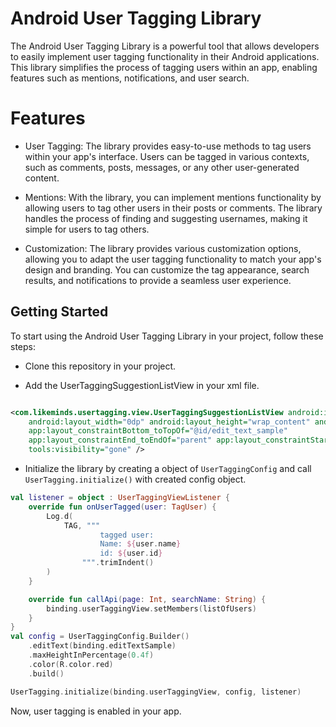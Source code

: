 # Android User Tagging Library

The Android User Tagging Library is a powerful tool that allows developers to easily implement user
tagging functionality in their Android applications. This library simplifies the process of tagging
users within an app, enabling features such as mentions, notifications, and user search.

# Features

- User Tagging: The library provides easy-to-use methods to tag users within your app's interface.
  Users can be tagged in various contexts, such as comments, posts, messages, or any other
  user-generated content.

- Mentions: With the library, you can implement mentions functionality by allowing users to tag
  other users in their posts or comments. The library handles the process of finding and suggesting
  usernames, making it simple for users to tag others.

- Customization: The library provides various customization options, allowing you to adapt the user
  tagging functionality to match your app's design and branding. You can customize the tag
  appearance, search results, and notifications to provide a seamless user experience.

## Getting Started

To start using the Android User Tagging Library in your project, follow these steps:

- Clone this repository in your project.

- Add the UserTaggingSuggestionListView in your xml file.

```xml

<com.likeminds.usertagging.view.UserTaggingSuggestionListView android:id="@+id/user_tagging_view"
    android:layout_width="0dp" android:layout_height="wrap_content" android:translationZ="5dp"
    app:layout_constraintBottom_toTopOf="@id/edit_text_sample"
    app:layout_constraintEnd_toEndOf="parent" app:layout_constraintStart_toStartOf="parent"
    tools:visibility="gone" />
```

- Initialize the library by creating a object of `UserTaggingConfig` and
  call `UserTagging.initialize()` with created config object.

```kotlin
val listener = object : UserTaggingViewListener {
    override fun onUserTagged(user: TagUser) {
        Log.d(
            TAG, """
                    tagged user: 
                    Name: ${user.name}
                    id: ${user.id}
                """.trimIndent()
        )
    }

    override fun callApi(page: Int, searchName: String) {
        binding.userTaggingView.setMembers(listOfUsers)
    }
}
val config = UserTaggingConfig.Builder()
    .editText(binding.editTextSample)
    .maxHeightInPercentage(0.4f)
    .color(R.color.red)
    .build()

UserTagging.initialize(binding.userTaggingView, config, listener)
```

Now, user tagging is enabled in your app.
